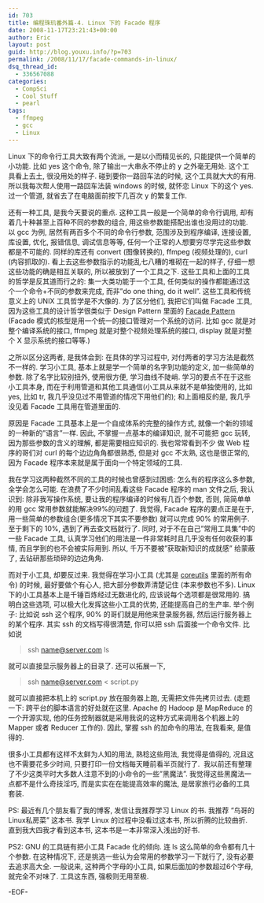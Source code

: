 ```yaml
---
id: 703
title: 编程珠玑番外篇-4. Linux 下的 Facade 程序
date: 2008-11-17T23:21:43+00:00
author: Eric
layout: post
guid: http://blog.youxu.info/?p=703
permalink: /2008/11/17/facade-commands-in-linux/
dsq_thread_id:
  - 336567088
categories:
  - CompSci
  - Cool Stuff
  - pearl
tags:
  - ffmpeg
  - gcc
  - Linux
---
```

Linux 下的命令行工具大致有两个流派, 一是以小而精见长的, 只能提供一个简单的小功能. 比如 yes 这个命令, 除了输出一大串永不停止的 y 之外毫无用处. 这个工具看上去土, 很没用处的样子. 碰到要你一路回车法的时候, 这个工具就大大的有用. 所以我每次帮人使用一路回车法装 windows 的时候, 就怀恋 Linux 下的这个 yes. 过一个管道, 就省去了在电脑面前按下几百次 y 的繁复工作. 

还有一种工具, 是我今天要说的重点. 这种工具一般是一个简单的命令行调用, 却有着几十种甚至上百种不同的参数的组合, 用这些参数能搭配出谁也没用过的功能. 以 gcc 为例, 居然有两百多个不同的命令行参数, 范围涉及到程序编译, 连接设置, 库设置, 优化, 报错信息, 调试信息等等, 任何一个正常的人想要穷尽学完这些参数都是不可能的. 同样的库还有 convert (图像转换的), ffmpeg (视频处理的), curl (内容抓取的). 看上去这些参数指示的功能乱七八糟的堆砌在一起的样子, 仔细一想这些功能的确是相互关联的, 所以被放到了一个工具之下. 这些工具和上面的工具的哲学是反其道而行之的: 集一大类功能于一个工具, 任何类似的操作都能通过这个一个命令+不同的参数来完成, 而非&#8221;do one thing, do it well&#8221;. 这些工具和传统意义上的 UNIX 工具哲学是不大像的. 为了区分他们, 我把它们叫做 Facade 工具, 因为这些工具的设计哲学很类似于 Design Pattern 里面的 [Facade Pattern](http://en.wikipedia.org/wiki/Facade_pattern) (Facade 模式的核型是用一个统一的接口管理对一个系统的访问. 比如 gcc 就是对整个编译系统的接口, ffmpeg 就是对整个视频处理系统的接口, display 就是对整个 X 显示系统的接口等等.)

之所以区分这两者, 是我体会到: 在具体的学习过程中, 对付两者的学习方法是截然不一样的. 学习小工具, 基本上就是学一个简单的名字到功能的定义, 加一些简单的参数. 除了名字比较别扭外, 使用很方便, 学习曲线不陡峭. 学习的要点不在于这些小工具本身, 而在于利用管道和其他工具通信(小工具从来就不是单独使用的, 比如 yes, 比如 tr, 我几乎没见过不用管道的情况下用他们的); 和上面相反的是, 我几乎没见着 Facade 工具用在管道里面的.

原因是 Facade 工具基本上是一个自成体系的完整的操作方式, 就像一个新的领域的一种新的&#8221;语言&#8221;一样. 因此, 不掌握一点基本的编译知识, 就不可能把 gcc 玩转, 因为那些参数的含义的理解, 都是需要相应知识的. 我也常常看到不少 做 Web 程序的哥们对 curl 的每个边边角角都很熟悉, 但是对 gcc 不太熟, 这也是很正常的, 因为 Facade 程序本来就是属于面向一个特定领域的工具. 

我在学习这两种截然不同的工具的时候也曾感到过困惑: 怎么有的程序这么多参数, 全学会怎么可能. 在浪费了不少时间乱看这些 Facade 程序的 man 文件之后, 我认识到: 除非我写操作系统, 要让我的程序编译的时候有几百个参数, 否则, 简简单单的用 gcc 常用参数就能解决99%的问题了. 我觉得, Facade 程序的要点正是在于, 用一些简单的参数组合(更多情况下其实不要参数) 就可以完成 90% 的常用例子. 至于剩下的 10%, 遇到了再去查文档就行了. 同时, 对于不在自己&#8221;常用工具集&#8221;中的一些 Facade 工具, 认真学习他们的用法是一件非常耗时且几乎没有任何收获的事情, 而且学到的也不会被实际用到. 所以, 千万不要被&#8221;获取新知识的成就感&#8221; 给蒙蔽了, 去钻研那些琐碎的边边角角. 

而对于小工具, 却要反过来. 我觉得在学习小工具 (尤其是 [coreutils](http://en.wikipedia.org/wiki/GNU_Core_Utilities) 里面的所有命令) 的时候, 最好要做个有心人, 把大部分参数弄清楚记住 (本来参数也不多). Linux 下的小工具基本上是千锤百炼经过无数进化的, 应该说每个选项都是很常用的. 搞明白这些选项, 可以极大化发挥这些小工具的优势, 还能提高自己的生产率. 举个例子: 比如说 ssh 这个程序, 90% 的哥们就是用他来登录服务器, 然后运行服务器上的某个程序. 其实 ssh 的文档写得很清楚, 你可以把 ssh 后面接一个命令文件. 比如说 

> ssh name@server.com ls

就可以直接显示服务器上的目录了. 还可以拓展一下, 

> ssh name@server.com < script.py

就可以直接把本机上的 script.py 放在服务器上跑, 无需把文件先拷贝过去. (走题一下: 跨平台的脚本语言的好处就在这里. Apache 的 Hadoop 是 MapReduce 的一个开源实现, 他的任务控制器就是采用我说的这种方式来调用各个机器上的Mapper 或者 Reducer 工作的). 因此, 掌握 ssh 的加命令的用法, 在我看来, 是值得的.

很多小工具都有这样不太鲜为人知的用法, 熟稔这些用法, 我觉得是值得的, 况且这也不需要花多少时间, 只要打印一份文档每天睡前看半页就行了.  我以前还有整理了不少这类平时大多数人注意不到的小命令的一些&#8221;黑魔法&#8221;. 我觉得这些黑魔法一点都不是什么奇技淫巧, 而是实实在在能提高效率的魔法, 是居家旅行必备的工具套装. 

PS: 最近有几个朋友看了我的博客, 发信让我推荐学习 Linux 的书. 我推荐 &#8220;鸟哥的Linux私房菜&#8221; 这本书. 我学 Linux 的过程中没看过这本书, 所以折腾的比较曲折. 直到我大四我才看到这本书, 这本书是一本非常深入浅出的好书. 

PS2: GNU 的工具链有把小工具 Facade 化的倾向. 连 ls 这么简单的命令都有几十个参数. 在这种情况下, 还是挑选一些认为会常用的参数学习一下就行了, 没有必要去追求高大全. 一般说来, 这种两个字母的小工具, 如果后面加的参数超过6个字母, 就完全不对味了. 工具这东西, 强极则无用至极. 

-EOF-